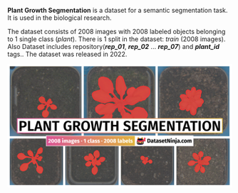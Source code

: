 **Plant Growth Segmentation** is a dataset for a semantic segmentation task. It is used in the biological research. 

The dataset consists of 2008 images with 2008 labeled objects belonging to 1 single class (*plant*). There is 1 split in the dataset: *train* (2008 images). Also Dataset includes repository(***rep_01***, ***rep_02*** ... ***rep_07***) and ***plant_id*** tags.. The dataset was released in 2022.

<img src="https://github.com/dataset-ninja/plant-growth-segmentation/raw/main/visualizations/poster.png">
